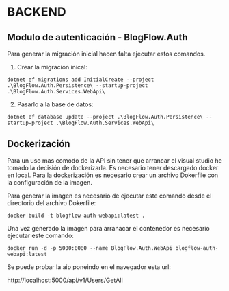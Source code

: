 # BACKEND

## Modulo de autenticación - BlogFlow.Auth

Para generar la migración inicial hacen falta ejecutar estos comandos.

1. Crear la migración inical:

```shell
dotnet ef migrations add InitialCreate --project .\BlogFlow.Auth.Persistence\ --startup-project .\BlogFlow.Auth.Services.WebApi\
```
2. Pasarlo a la base de datos:

```shell
dotnet ef database update --project .\BlogFlow.Auth.Persistence\ --startup-project .\BlogFlow.Auth.Services.WebApi\
```

## Dockerización

Para un uso mas comodo de la API sin tener que arrancar el visual studio he tomado la decisión de dockerizarla. Es necesario tener descargado docker en local.
Para la dockerización es necesario crear un archivo Dokerfile con la configuración de la imagen.

Para generar la imagen es necesario de ejecutar este comando desde el directorio del archivo Dokerfile:

```
docker build -t blogflow-auth-webapi:latest .
```

Una vez generado la imagen para arranacar el contenedor es necesario ejecutar este comando:

```
docker run -d -p 5000:8080 --name BlogFlow.Auth.WebApi blogflow-auth-webapi:latest
```

Se puede probar la aip poneindo en el navegador esta url:

http://localhost:5000/api/v1/Users/GetAll